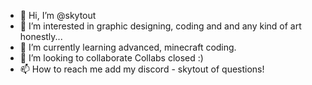 - 👋 Hi, I’m @skytout
- 👀 I’m interested in graphic designing, coding and and any kind of art honestly...
- 🌱 I’m currently learning advanced, minecraft coding.
- 💞️ I’m looking to collaborate Collabs closed :)
- 📫 How to reach me add my discord - skytout of questions!

<!---
skytout/skytout is a ✨ special ✨ repository because its `README.md` (this file) appears on your GitHub profile.
You can click the Preview link to take a look at your changes.
--->
